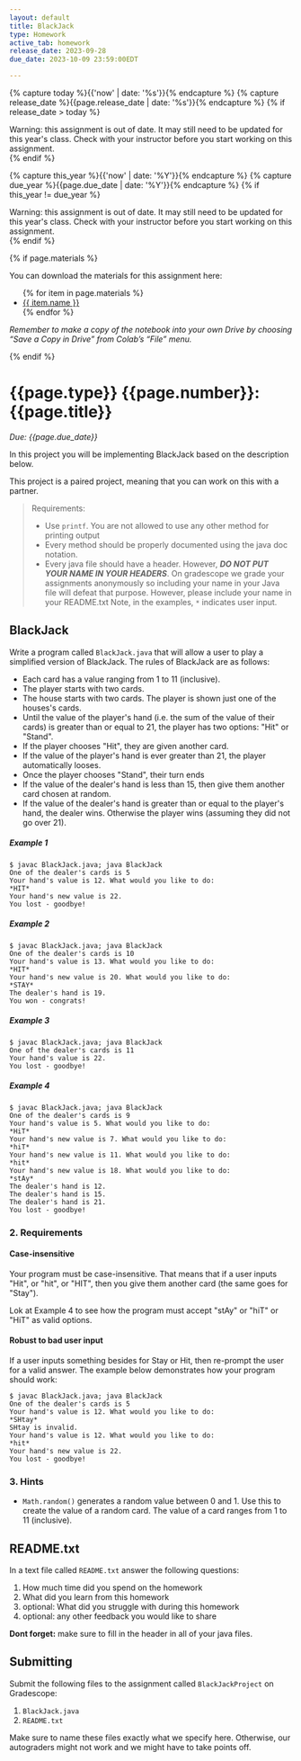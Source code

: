 ```yaml
---
layout: default
title: BlackJack
type: Homework
active_tab: homework
release_date: 2023-09-28
due_date: 2023-10-09 23:59:00EDT

---
```


<!-- Check whether the assignment is ready to release -->
{% capture today %}{{'now' | date: '%s'}}{% endcapture %}
{% capture release_date %}{{page.release_date | date: '%s'}}{% endcapture %}
{% if release_date > today %} 
<div class="alert alert-danger">
Warning: this assignment is out of date.  It may still need to be updated for this year's class.  Check with your instructor before you start working on this assignment.
</div>
{% endif %}
<!-- End of check whether the assignment is up to date -->


<!-- Check whether the assignment is up to date -->
{% capture this_year %}{{'now' | date: '%Y'}}{% endcapture %}
{% capture due_year %}{{page.due_date | date: '%Y'}}{% endcapture %}
{% if this_year != due_year %} 
<div class="alert alert-danger">
Warning: this assignment is out of date.  It may still need to be updated for this year's class.  Check with your instructor before you start working on this assignment.
</div>
{% endif %}
<!-- End of check whether the assignment is up to date -->



{% if page.materials %}
<div class="alert alert-info">
You can download the materials for this assignment here:
<ul>
{% for item in page.materials %}
<li><a href="{{item.url}}">{{ item.name }}</a></li>
{% endfor %}
</ul>


<i>Remember to make a copy of the notebook into your own Drive by choosing “Save a Copy in Drive” from Colab’s “File” menu.</i>

</div>
{% endif %}





{{page.type}} {{page.number}}: {{page.title}}
=============================================================

_Due: {{page.due_date}}_

In this project you will be implementing BlackJack based on the description below.

This project is a paired project, meaning that you can work on this with a partner. 


> Requirements:
> 
> - Use `printf`. You are not allowed to use any other
> method for printing output 
> - Every method should be properly documented using the java doc notation.
> - Every java file should have a header. However, ***DO NOT PUT YOUR NAME IN YOUR HEADERS***. On gradescope we grade your assignments anonymously so including your name in your Java file will defeat that purpose. However, please include your name in your README.txt
> Note, in the examples, `*` indicates user input.

## BlackJack

Write a program called `BlackJack.java` that will allow a user to play a simplified version of BlackJack.
The rules of BlackJack are as follows:

- Each card has a value ranging from 1 to 11 (inclusive).
- The player starts with two cards. 
- The house starts with two cards. The player is shown just one of the houses's cards. 
- Until the value of the player's hand (i.e. the sum of the value of their cards) is greater than or equal
to 21, the player has two options: "Hit" or "Stand".
- If the player chooses "Hit", they are given another card.
- If the value of the player's hand is ever greater than 21, the player automatically looses.
- Once the player chooses "Stand", their turn ends
- If the value of the dealer's hand is less than 15, then give them another card chosen at random.
- If the value of the dealer's hand is greater than or equal to the player's hand, the dealer wins. Otherwise the player wins (assuming they did not go over 21). 

##### Example 1 
```
$ javac BlackJack.java; java BlackJack
One of the dealer's cards is 5
Your hand's value is 12. What would you like to do:
*HIT*
Your hand's new value is 22. 
You lost - goodbye!
```

##### Example 2 
```
$ javac BlackJack.java; java BlackJack
One of the dealer's cards is 10
Your hand's value is 13. What would you like to do:
*HIT*
Your hand's new value is 20. What would you like to do:
*STAY*
The dealer's hand is 19.
You won - congrats! 
```

##### Example 3
```
$ javac BlackJack.java; java BlackJack
One of the dealer's cards is 11
Your hand's value is 22. 
You lost - goodbye!
```

##### Example 4
```
$ javac BlackJack.java; java BlackJack
One of the dealer's cards is 9
Your hand's value is 5. What would you like to do:
*HiT*
Your hand's new value is 7. What would you like to do:
*hiT*
Your hand's new value is 11. What would you like to do:
*hit*
Your hand's new value is 18. What would you like to do:
*stAy*
The dealer's hand is 12.
The dealer's hand is 15.
The dealer's hand is 21.
You lost - goodbye!
```

### 2. Requirements

#### Case-insensitive

Your program must be case-insensitive. That means that if a user inputs "Hit", or "hit", or "HIT", then 
you give them another card (the same goes for "Stay").

Lok at Example 4 to see how the program must accept "stAy" or "hiT" or "HiT" as valid options.

#### Robust to bad user input
If a user inputs something besides for Stay or Hit, then re-prompt the user for a valid answer.
The example below demonstrates how your program should work:

```
$ javac BlackJack.java; java BlackJack
One of the dealer's cards is 5
Your hand's value is 12. What would you like to do:
*SHtay*
SHtay is invalid.
Your hand's value is 12. What would you like to do:
*hit*
Your hand's new value is 22. 
You lost - goodbye!
```



### 3. Hints

- `Math.random()` generates a random value between 0 and 1. Use this
to create the value of a random card. The value of a card ranges from 1 to 11 (inclusive).

## README.txt

In a text file called `README.txt` answer the following questions:

1. How much time did you spend on the homework
2. What did you learn from this homework
3. optional: What did you struggle with during this homework
4. optional: any other feedback you would like to share

**Dont forget:** make sure to fill in the header in all of your java files.

## Submitting

Submit the following files to the assignment called `BlackJackProject` on Gradescope:

1. `BlackJack.java`
4. `README.txt`

Make sure to name these files exactly what we specify here. Otherwise,
our autograders might not work and we might have to take points off.
